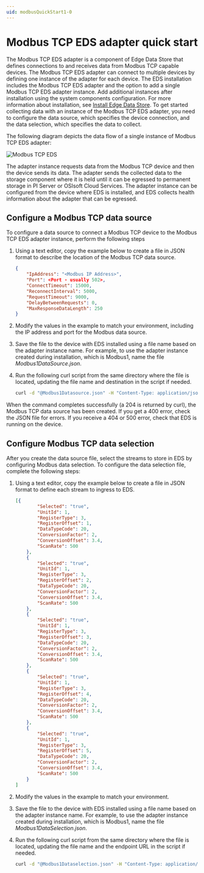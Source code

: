 ```yaml
---
uid: modbusQuickStart1-0
---
```


# Modbus TCP EDS adapter quick start

The Modbus TCP EDS adapter is a component of Edge Data Store that defines connections to and receives data from Modbus TCP capable devices. The Modbus TCP EDS adapter can connect to multiple devices by defining one instance of the adapter for each device. The EDS installation includes the Modbus TCP EDS adapter and the option to add a single Modbus TCP EDS adapter instance. Add additional instances after installation using the system components configuration. For more information about installation, see [Install Edge Data Store](xref:InstallEdgeDataStore1-0). To get started collecting data with an instance of the Modbus TCP EDS adapter, you need to configure the data source, which specifies the device connection, and the data selection, which specifies the data to collect.

The following diagram depicts the data flow of a single instance of Modbus TCP EDS adapter:

![Modbus TCP EDS](https://osisoft.github.io/Edge-Data-Store-Docs/V1/images/ModbusTCP.jpg "Modbus TCP EDS")

The adapter instance requests data from the Modbus TCP device and then the device sends its data. The adapter sends the collected data to the storage component where it is held until it can be egressed to permanent storage in PI Server or OSIsoft Cloud Services. The adapter instance can be configured from the device where EDS is installed, and EDS collects health information about the adapter that can be egressed.

## Configure a Modbus TCP data source

To configure a data source to connect a Modbus TCP device to the Modbus TCP EDS adapter instance, perform the following steps

1. Using a text editor, copy the example below to create a file in JSON format to describe the location of the Modbus TCP data source. 

   ```json
   {
       "IpAddress": "<Modbus IP Address>",
       "Port": <Port - usually 502>,
       "ConnectTimeout": 15000,
       "ReconnectInterval": 5000,
       "RequestTimeout": 9000,
       "DelayBetweenRequests": 0,
       "MaxResponseDataLength": 250
   }
   ```

2. Modify the values in the example to match your environment, including the IP address and port for the Modbus data source.
3. Save the file to the device with EDS installed using a file name based on the adapter instance name. For example, to use the adapter instance created during installation, which is Modbus1, name the file _Modbus1DataSource.json_. 
4. Run the following curl script from the same directory where the file is located, updating the file name and destination in the script if needed. 

   ```bash
   curl -d "@Modbus1Datasource.json" -H "Content-Type: application/json" -X POST http://localhost:5590/api/v1/configuration/Modbus1/Datasource
   ```

When the command completes successfully (a 204 is returned by curl), the Modbus TCP data source has been created. If you get a 400 error, check the JSON file for errors. If you receive a 404 or 500 error, check that EDS is running on the device.

## Configure Modbus TCP data selection

After you create the data source file, select the streams to store in EDS by configuring Modbus data selection. To configure the data selection file, complete the following steps:

1. Using a text editor, copy the example below to create a file in JSON format to define each stream to ingress to EDS. 

   ```json
   [{
           "Selected": "true",
           "UnitId": 1,
           "RegisterType": 3,
           "RegisterOffset": 1,
           "DataTypeCode": 20,
           "ConversionFactor": 2,
           "ConversionOffset": 3.4,
           "ScanRate": 500
       },
       {
           "Selected": "true",
           "UnitId": 1,
           "RegisterType": 3,
           "RegisterOffset": 2,
           "DataTypeCode": 20,
           "ConversionFactor": 2,
           "ConversionOffset": 3.4,
           "ScanRate": 500
       },
       {
           "Selected": "true",
           "UnitId": 1,
           "RegisterType": 3,
           "RegisterOffset": 3,
           "DataTypeCode": 20,
           "ConversionFactor": 2,
           "ConversionOffset": 3.4,
           "ScanRate": 500
       },
       {
           "Selected": "true",
           "UnitId": 1,
           "RegisterType": 3,
           "RegisterOffset": 4,
           "DataTypeCode": 20,
           "ConversionFactor": 2,
           "ConversionOffset": 3.4,
           "ScanRate": 500
       },
       {
           "Selected": "true",
           "UnitId": 1,
           "RegisterType": 3,
           "RegisterOffset": 5,
           "DataTypeCode": 20,
           "ConversionFactor": 2,
           "ConversionOffset": 3.4,
           "ScanRate": 500
       }
   ]
   ```

2. Modify the values in the example to match your environment.
3. Save the file to the device with EDS installed using a file name based on the adapter instance name. For example, to use the adapter instance created during installation, which is Modbus1, name the file _Modbus1DataSelection.json_. 
4. Run the following curl script from the same directory where the file is located, updating the file name and the endpoint URL in the script if needed.

   ```bash
   curl -d "@Modbus1Dataselection.json" -H "Content-Type: application/json" -X POST http://localhost:5590/api/v1/configuration/Modbus1/Dataselection
   ```
